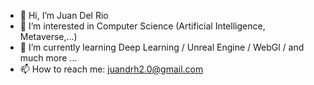 - 👋 Hi, I’m Juan Del Rio
- 👀 I’m interested in Computer Science (Artificial Intelligence, Metaverse,...) 
- 🌱 I’m currently learning Deep Learning / Unreal Engine / WebGl / and much more ...
- 📫 How to reach me: juandrh2.0@gmail.com
